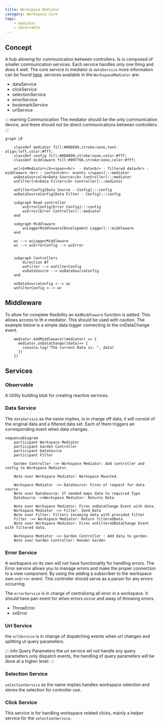 ```yaml
---
title: Workspace Mediator
category: Workspace Core
tags:
    - mediator
    - observable
---
```

## Concept

A hub allowing for communication between controllers. Is is composed of smaller communication services. Each service handles only one thing and does it well. The core service in mediator is `dataService` more information can be found [here]("/services/#data-service").
services available in the `WorkspaceMediator` are:

- dataService
- clickService
- selectionService
- errorService
- bookmarkService
- urlService

::: warning Communication
The mediator should be the only communication device, and there should not be direct communications between controllers.
:::

```mermaid
graph LR

    classDef mediator fill:#006699,stroke:none,text-align:left,color:#fff;
    classDef config fill:#008899,stroke:none,color:#fff;
    classDef middleware fill:#997766,stroke:none,color:#fff;

    wc[<b>Mediator</b><span><br>  - data<br> - filtered data<br> - middleware <br> - context<br>- events </span>]:::mediator
    wsDataSource[<b>Data Source</b> Controller]:::mediator
    wsFilter[<b>Data Filter</b> Controller]:::mediator

    wsFilterConfig[Data Source - Config]:::config
    wsDataSourceConfig[Data Filter - Config]:::config

    subgraph Read controller
        wcErrorConfig[Error Config]:::config
        wcError[Error Controller]:::mediator
    end

    subgraph Middleware
        wcLoggerMiddleware[Development Logger]:::middleware
    end

    wc --> wcLoggerMiddleware
    wc --> wcErrorConfig --> wcError


    subgraph Controllers
        direction BT
        wsFilter --> wsFilterConfig
        wsDataSource --> wsDataSourceConfig
    end

    wsDataSourceConfig <--> wc
    wsFilterConfig <--> wc

```

## Middleware

To allow for complete flexibility an `AddMiddleware` function is added. This allows access to th e mediator. This should be used with caution.
The example below is a simple data logger connecting to the onDataChange event.

```TS
    mediator.AddMiddleware((mediator) => {
      mediator.onDataChange((data)=> {
        console.log("The current Data is: ", data)
      })
    })
```

## Services

### Observable

A Utility building blok for creating reactive services.

### Data Service

The `dataService` as the name implies, is in charge off data, it will consist of the original data and a filtered data set. Each of them triggers an corresponding event when data changes.

```mermaid
sequenceDiagram
    participant Workspace Mediator
    participant Garden Controller
    participant DataSource
    participant Filter

    Garden Controller ->> Workspace Mediator: Add controller and config to Workspace Mediator.

    Note over Workspace Mediator: Workspace Mounted.

    Workspace Mediator ->> DataSource: Fires of request for data source
    Note over DataSource: If needed maps data to required Type
    DataSource ->>Workspace Mediator: Returns Data

    Note over Workspace Mediator: Fires onDataChange Event with data.
    Workspace Mediator ->> Filter: Send Data
    Note over Filter: Filters incoming data with provided filter
    Filter ->> Workspace Mediator: Return filteredData
    Note over Workspace Mediator: Fires onFilteredDataChange Event with filtered data.

    Workspace Mediator ->> Garden Controller : Add data to garden.
    Note over Garden Controller: Render Garden
```

### Error Service

A workspace on its own will not have functionality for handling errors. The Error service allows you to manage errors and make the proper connection to a view component. By using the adding a subscriber to the workspace own `onError` event. This controller should serve as a parser for any errors occurring.

The `errorService` is in charge of centralizing all error in a workspace. It should have pan event for when errors occur and away of throwing errors.

- ThrowError
- onError

### Url Service

the `urlService` is in change of dispatching events when url changes and splitting ut query parameters.

::: info Query Parameters
the url service wil not handle any query parameters only dispatch events, the handling of query parameters will be done at a higher level.
:::

### Selection Service

`selectionService` as the name implies handles workspace selection and stores the selection for controller use.

### Click Service

This service is for handling workspace related clicks, mainly a helper service for the `selectionService`.
